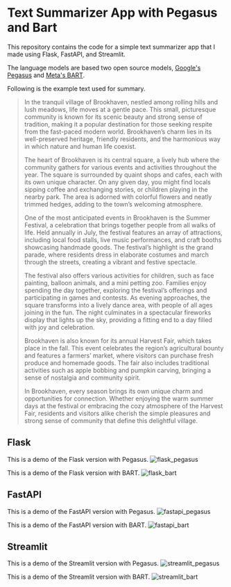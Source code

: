 # Text Summarizer App with Pegasus and Bart

This repository contains the code for a simple text summarizer app that I made using Flask, FastAPI, and Streamlit.

The language models are based two open source models, [Google's Pegasus](https://huggingface.co/google/pegasus-xsum) and [Meta's BART](https://huggingface.co/facebook/bart-large-cnn).

Following is the example text used for summary.

>In the tranquil village of Brookhaven, nestled among rolling hills and lush meadows, life moves at a gentle pace. This small, picturesque community is known for its scenic beauty and strong sense of tradition, making it a popular destination for those seeking respite from the fast-paced modern world. Brookhaven’s charm lies in its well-preserved heritage, friendly residents, and the harmonious way in which nature and human life coexist.
>
>The heart of Brookhaven is its central square, a lively hub where the community gathers for various events and activities throughout the year. The square is surrounded by quaint shops and cafes, each with its own unique character. On any given day, you might find locals sipping coffee and exchanging stories, or children playing in the nearby park. The area is adorned with colorful flowers and neatly trimmed hedges, adding to the town’s welcoming atmosphere.
>
>One of the most anticipated events in Brookhaven is the Summer Festival, a celebration that brings together people from all walks of life. Held annually in July, the festival features an array of attractions, including local food stalls, live music performances, and craft booths showcasing handmade goods. The festival’s highlight is the grand parade, where residents dress in elaborate costumes and march through the streets, creating a vibrant and festive spectacle.
>
>The festival also offers various activities for children, such as face painting, balloon animals, and a mini petting zoo. Families enjoy spending the day together, exploring the festival’s offerings and participating in games and contests. As evening approaches, the square transforms into a lively dance area, with people of all ages joining in the fun. The night culminates in a spectacular fireworks display that lights up the sky, providing a fitting end to a day filled with joy and celebration.
>
>Brookhaven is also known for its annual Harvest Fair, which takes place in the fall. This event celebrates the region’s agricultural bounty and features a farmers’ market, where visitors can purchase fresh produce and homemade goods. The fair also includes traditional activities such as apple bobbing and pumpkin carving, bringing a sense of nostalgia and community spirit.
>
>In Brookhaven, every season brings its own unique charm and opportunities for connection. Whether enjoying the warm summer days at the festival or embracing the cozy atmosphere of the Harvest Fair, residents and visitors alike cherish the simple pleasures and strong sense of community that define this delightful village.


## Flask

This is a demo of the Flask version with Pegasus.
![flask_pegasus](snapshots/flask_pegasus.png)

This is a demo of the Flask version with BART.
![flask_bart](snapshots/flask_bart.png)


## FastAPI

This is a demo of the FastAPI version with Pegasus.
![fastapi_pegasus](snapshots/fastapi_pegasus.png)

This is a demo of the FastAPI version with BART.
![fastapi_bart](snapshots/fastapi_bart.png)


## Streamlit

This is a demo of the Streamlit version with Pegasus.
![streamlit_pegasus](snapshots/streamlit_pegasus.png)

This is a demo of the Streamlit version with BART.
![streamlit_bart](snapshots/streamlit_bart.png)
